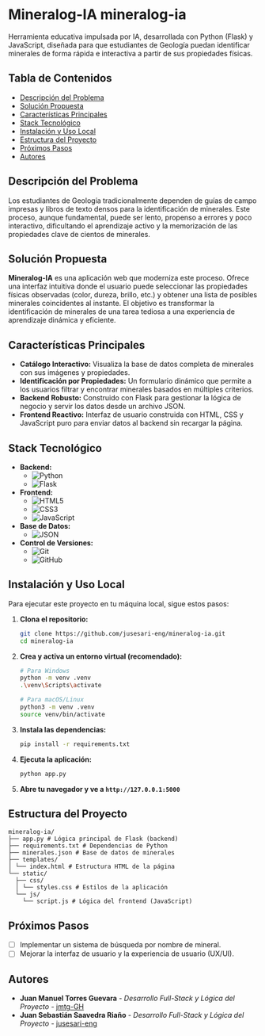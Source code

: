 # Mineralog-IA  mineralog-ia

Herramienta educativa impulsada por IA, desarrollada con Python (Flask) y JavaScript, diseñada para que estudiantes de Geología puedan identificar minerales de forma rápida e interactiva a partir de sus propiedades físicas.

## Tabla de Contenidos
- [Descripción del Problema](#descripción-del-problema)
- [Solución Propuesta](#solución-propuesta)
- [Características Principales](#características-principales)
- [Stack Tecnológico](#stack-tecnológico)
- [Instalación y Uso Local](#instalación-y-uso-local)
- [Estructura del Proyecto](#estructura-del-proyecto)
- [Próximos Pasos](#próximos-pasos)
- [Autores](#autores)

## Descripción del Problema

Los estudiantes de Geología tradicionalmente dependen de guías de campo impresas y libros de texto densos para la identificación de minerales. Este proceso, aunque fundamental, puede ser lento, propenso a errores y poco interactivo, dificultando el aprendizaje activo y la memorización de las propiedades clave de cientos de minerales.

## Solución Propuesta

**Mineralog-IA** es una aplicación web que moderniza este proceso. Ofrece una interfaz intuitiva donde el usuario puede seleccionar las propiedades físicas observadas (color, dureza, brillo, etc.) y obtener una lista de posibles minerales coincidentes al instante. El objetivo es transformar la identificación de minerales de una tarea tediosa a una experiencia de aprendizaje dinámica y eficiente.

## Características Principales

- **Catálogo Interactivo:** Visualiza la base de datos completa de minerales con sus imágenes y propiedades.
- **Identificación por Propiedades:** Un formulario dinámico que permite a los usuarios filtrar y encontrar minerales basados en múltiples criterios.
- **Backend Robusto:** Construido con Flask para gestionar la lógica de negocio y servir los datos desde un archivo JSON.
- **Frontend Reactivo:** Interfaz de usuario construida con HTML, CSS y JavaScript puro para enviar datos al backend sin recargar la página.

## Stack Tecnológico

- **Backend:**
  - ![Python](https://img.shields.io/badge/Python-3.12.3-3776AB?style=for-the-badge&logo=python&logoColor=white)
  - ![Flask](https://img.shields.io/badge/Flask-3.1.2-000000?style=for-the-badge&logo=flask&logoColor=white)
- **Frontend:**
  - ![HTML5](https://img.shields.io/badge/HTML5-E34F26?style=for-the-badge&logo=html5&logoColor=white)
  - ![CSS3](https://img.shields.io/badge/CSS3-1572B6?style=for-the-badge&logo=css3&logoColor=white)
  - ![JavaScript](https://img.shields.io/badge/JavaScript-F7DF1E?style=for-the-badge&logo=javascript&logoColor=black)
- **Base de Datos:**
  - ![JSON](https://img.shields.io/badge/JSON-000000?style=for-the-badge&logo=json&logoColor=white)
- **Control de Versiones:**
  - ![Git](https://img.shields.io/badge/Git-F05032?style=for-the-badge&logo=git&logoColor=white)
  - ![GitHub](https://img.shields.io/badge/GitHub-181717?style=for-the-badge&logo=github&logoColor=white)

## Instalación y Uso Local

Para ejecutar este proyecto en tu máquina local, sigue estos pasos:

1.  **Clona el repositorio:**
    ```bash
    git clone https://github.com/jusesari-eng/mineralog-ia.git
    cd mineralog-ia
    ```

2.  **Crea y activa un entorno virtual (recomendado):**
    ```bash
    # Para Windows
    python -m venv .venv
    .\venv\Scripts\activate

    # Para macOS/Linux
    python3 -m venv .venv
    source venv/bin/activate
    ```

3.  **Instala las dependencias:**
    ```bash
    pip install -r requirements.txt
    ```

4.  **Ejecuta la aplicación:**
    ```bash
    python app.py
    ```

5.  **Abre tu navegador y ve a `http://127.0.0.1:5000`**

## Estructura del Proyecto
```plaintext
mineralog-ia/
├── app.py # Lógica principal de Flask (backend)
├── requirements.txt # Dependencias de Python
├── minerales.json # Base de datos de minerales
├── templates/
│ └── index.html # Estructura HTML de la página
└── static/
  ├── css/
  │ └── styles.css # Estilos de la aplicación
  └── js/
    └── script.js # Lógica del frontend (JavaScript)
```

## Próximos Pasos

- [ ] Implementar un sistema de búsqueda por nombre de mineral.
- [ ] Mejorar la interfaz de usuario y la experiencia de usuario (UX/UI).

## Autores

- **Juan Manuel Torres Guevara** - *Desarrollo Full-Stack y Lógica del Proyecto* - [jmtg-GH](https://github.com/jmtg-GH)
- **Juan Sebastián Saavedra Riaño** - *Desarrollo Full-Stack y Lógica del Proyecto* - [jusesari-eng](https://github.com/jusesari-eng)
